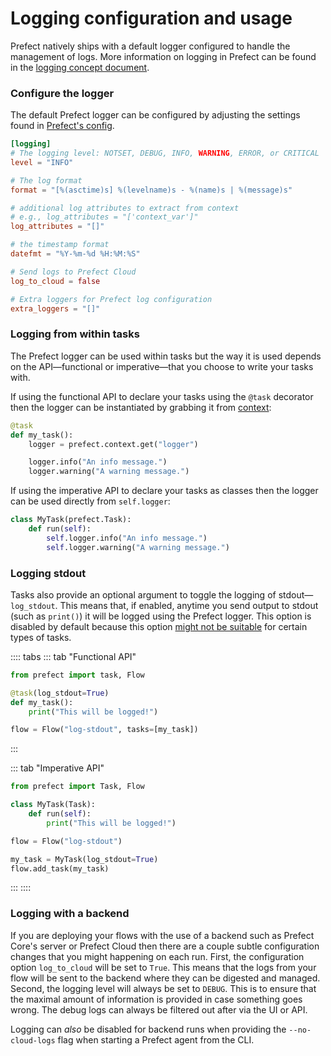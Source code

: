 # Logging configuration and usage

Prefect natively ships with a default logger configured to handle the management of logs. More information on logging in Prefect can be found in the [logging concept document](/core/concepts/logging.html).

### Configure the logger

The default Prefect logger can be configured by adjusting the settings found in [Prefect's config](/core/concepts/configuration.html).

```toml
[logging]
# The logging level: NOTSET, DEBUG, INFO, WARNING, ERROR, or CRITICAL
level = "INFO"

# The log format
format = "[%(asctime)s] %(levelname)s - %(name)s | %(message)s"

# additional log attributes to extract from context
# e.g., log_attributes = "['context_var']"
log_attributes = "[]"

# the timestamp format
datefmt = "%Y-%m-%d %H:%M:%S"

# Send logs to Prefect Cloud
log_to_cloud = false

# Extra loggers for Prefect log configuration
extra_loggers = "[]"
```

### Logging from within tasks

The Prefect logger can be used within tasks but the way it is used depends on the API—functional or imperative—that you choose to write your tasks with.

If using the functional API to declare your tasks using the `@task` decorator then the logger can be instantiated by grabbing it from [context](/core/concepts/execution.html):

```python
@task
def my_task():
    logger = prefect.context.get("logger")

    logger.info("An info message.")
    logger.warning("A warning message.")
```

If using the imperative API to declare your tasks as classes then the logger can be used directly from `self.logger`:

```python
class MyTask(prefect.Task):
    def run(self):
        self.logger.info("An info message.")
        self.logger.warning("A warning message.")
```

### Logging stdout

Tasks also provide an optional argument to toggle the logging of stdout—`log_stdout`. This means that, if enabled, anytime you send output to stdout (such as `print()`) it will be logged using the Prefect logger. This option is disabled by default because this option [might not be suitable](https://docs.python.org/3/library/contextlib.html#contextlib.redirect_stdout) for certain types of tasks.

:::: tabs
::: tab "Functional API"
```python
from prefect import task, Flow

@task(log_stdout=True)
def my_task():
    print("This will be logged!")

flow = Flow("log-stdout", tasks=[my_task])
```
:::

::: tab "Imperative API"
```python
from prefect import Task, Flow

class MyTask(Task):
    def run(self):
        print("This will be logged!")

flow = Flow("log-stdout")

my_task = MyTask(log_stdout=True)
flow.add_task(my_task)
```
:::
::::

### Logging with a backend

If you are deploying your flows with the use of a backend such as Prefect Core's server or Prefect Cloud then there are a couple subtle configuration changes that you might happening on each run. First, the configuration option `log_to_cloud` will be set to `True`. This means that the logs from your flow will be sent to the backend where they can be digested and managed. Second, the logging level will always be set to `DEBUG`. This is to ensure that the maximal amount of information is provided in case something goes wrong. The debug logs can always be filtered out after via the UI or API.

Logging can _also_ be disabled for backend runs when providing the `--no-cloud-logs` flag when starting a Prefect agent from the CLI.
